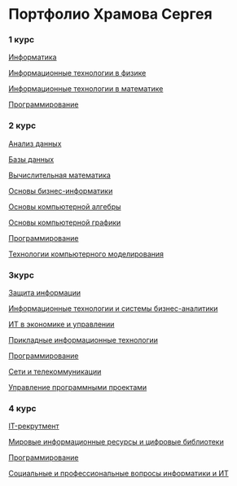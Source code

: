 # Портфолио Храмова Сергея

### 1 курс

<a href="https://serega89kh.github.io/1kurs/informatika/informatika">Информатика</a>

<a href="https://serega89kh.github.io/1kurs/ITinPh/ITinPh">Информационные технологии в физике</a>

<a href="https://serega89kh.github.io/1kurs/ITinM/ITinM">Информационные технологии в математике</a>

<a href="">Программирование</a>

### 2 курс

<a href="">Анализ данных</a>

<a href="">Базы данных</a>

<a href="">Вычислительная математика</a>

<a href="">Основы бизнес-информатики</a>

<a href="">Основы компьютерной алгебры</a>

<a href="">Основы компьютерной графики</a>

<a href="">Программирование</a>

<a href="">Технологии компьютерного моделирования</a>

### 3курс

<a href="">Защита информации</a>

<a href="">Информационные технологии и системы бизнес-аналитики</a>

<a href="">ИТ в экономике и управлении</a>

<a href="">Прикладные информационные технологии</a>

<a href="">Программирование</a>

<a href="">Сети и телекоммуникации</a>

<a href="">Управление программными проектами</a>

### 4 курс

<a href="">IT-рекрутмент</a>

<a href="">Мировые информационные ресурсы и цифровые библиотеки</a>

<a href="">Программирование</a>

<a href="">Социальные и профессиональные вопросы информатики и ИТ</a>
<!---
<a href="https://serega89kh.github.io/web">Портфолио Храмова Сергея, дисциплина "Веб-проектирование и веб-языки"</a>

<a href="https://serega89kh.github.io/prog">Портфолио Храмова Сергея, дисциплина "Программирование"</a>

<a href="https://serega89kh.github.io/oka">Портфолио Храмова Сергея, дисциплина "Основы компьютерной алгебры"</a>

<a href="https://serega89kh.github.io/weball">Портфолио Храмова Сергея, модуль "Проектирование и разработка веб-решений"</a>

<a href="https://serega89kh.github.io/UPP">Портфолио Храмова Сергея, дисциплина "Управление программными проектами"</a>
-->
